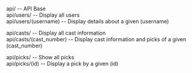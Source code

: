 
api/ -- API Base  
api/users/ -- Display all users  
api/users/(username) -- Display details about a given (username)  
  
api/casts/ -- Display all cast information  
api/casts/(cast\_number) -- Display cast information and picks of a given (cast\_number)  
  
api/picks/ -- Show all picks  
api/picks/(id) -- Display a pick by a given (id)  
